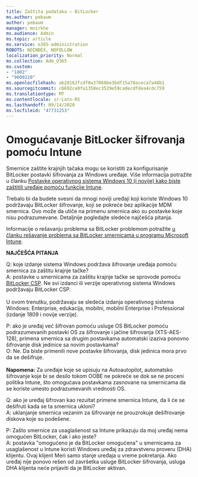 ```yaml
---
title: Zaštita podataka – BitLocker
ms.author: pebaum
author: pebaum
manager: mnirkhe
ms.audience: Admin
ms.topic: article
ms.service: o365-administration
ROBOTS: NOINDEX, NOFOLLOW
localization_priority: Normal
ms.collection: Adm_O365
ms.custom:
- "1802"
- "9000220"
ms.openlocfilehash: ab28162fcdf0a37060be3bdf15a78aceca7a48b1
ms.sourcegitcommit: c6692ce0fa1358ec3529e59ca0ecdfdea4cdc759
ms.translationtype: MT
ms.contentlocale: sr-Latn-RS
ms.lasthandoff: 09/14/2020
ms.locfileid: "47731253"
---
```

# <a name="enabling-bitlocker-encryption-with-intune"></a>Omogućavanje BitLocker šifrovanja pomoću Intune

 Smernice zaštite krajnjih tačaka mogu se koristiti za konfigurisanje BitLocker postavki šifrovanja za Windows uređaje. Više informacija potražite u članku [Postavke operativnog sistema Windows 10 (i novije) kako biste zaštitili uređaje pomoću funkcije Intune](https://docs.microsoft.com/intune/endpoint-protection-windows-10#windows-encryption).
 
Trebalo bi da budete svesni da mnogi noviji uređaji koji koriste Windows 10 podržavaju BitLocker šifrovanje, koji se pokreće bez aplikacije MDM smernica. Ovo može da utiče na primenu smernica ako su postavke koje nisu podrazumevane. Detaljnije pogledajte sledeće najčešća pitanja.
 
Informacije o rešavanju problema sa BitLocker problemom potražite [u članku rešavanje problema sa BitLocker smernicama u programu Microsoft Intune](https://docs.microsoft.com/intune/protect/troubleshoot-bitlocker-policies).
 
 
**NAJČEŠĆA PITANJA**

 Q: koje izdanje sistema Windows podržava šifrovanje uređaja pomoću smernica za zaštitu krajnje tačke?<br>
 A: postavke u smernicama za zaštitu krajnje tačke se sprovode pomoću [BitLocker CSP](https://docs.microsoft.com/windows/client-management/mdm/bitlocker-csp). Ne svi izdanci ili verzije operativnog sistema Windows podržavaju BitLocker CSP. <br><br>
      U ovom trenutku, podržavaju se sledeća izdanja operativnog sistema Windows: Enterprise, edukacija, mobilni, mobilni Enterprise i Professional (izdanje 1809 i novije verzije).
 
P: ako je uređaj već šifrovan pomoću usluge OS BitLocker pomoću podrazumevanih postavki OS za šifrovanje i jačine šifrovanja (XTS-AES-128), primena smernica sa drugim postavkama automatski izaziva ponovno šifrovanje disk jedinice sa novim postavkama?<br>
O: Ne. Da biste primenili nove postavke šifrovanja, disk jedinica mora prvo da se dešifruje.<br><br>
**Napomena:** Za uređaje koje se upisuju na Autoautopilot, automatsko šifrovanje koje bi se desilo tokom OOBE ne pokreće se dok se ne proceni politika Intune, što omogućava postavkama zasnovane na smernicama da se koriste umesto podrazumevanih vrednosti OS.
 
Q: ako je uređaj šifrovan kao rezultat primene smernica Intune, da li će se dešifruti kada se ta smernica ukloni?<br>
A: uklanjanje smernica vezanim za šifrovanje ne prouzrokuje dešifrovanje diskova koje su podešene.
 
P: Zašto smernice za usaglašenost sa Intune prikazuju da moj uređaj nema omogućen BitLocker, čak i ako jeste?<br>
A: postavka "omogućeno je da BitLocker omogućena" u smernicama za usaglašenost u Intune koristi Windows uređaj za zdravstvenu proveru (DHA) klijentu. Ovaj klijent Meri samo stanje uređaja u vreme pokretanja. Ako uređaj nije ponovo rešen od završetka usluge BitLocker šifrovanja, usluga DHA klijenta neće prijaviti da je BitLocker aktivan.
 
 